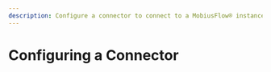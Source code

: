 ```yaml
---
description: Configure a connector to connect to a MobiusFlow® instance
---
```


# Configuring a Connector

